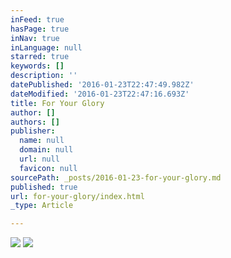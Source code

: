 ```yaml
---
inFeed: true
hasPage: true
inNav: true
inLanguage: null
starred: true
keywords: []
description: ''
datePublished: '2016-01-23T22:47:49.982Z'
dateModified: '2016-01-23T22:47:16.693Z'
title: For Your Glory
author: []
authors: []
publisher:
  name: null
  domain: null
  url: null
  favicon: null
sourcePath: _posts/2016-01-23-for-your-glory.md
published: true
url: for-your-glory/index.html
_type: Article

---
```

![](https://the-grid-user-content.s3-us-west-2.amazonaws.com/10c90d10-6e97-4d71-b48e-e7003deba093.jpg)
![](https://the-grid-user-content.s3-us-west-2.amazonaws.com/1743413b-e6a1-4e9e-804a-2d587189974f.jpg)